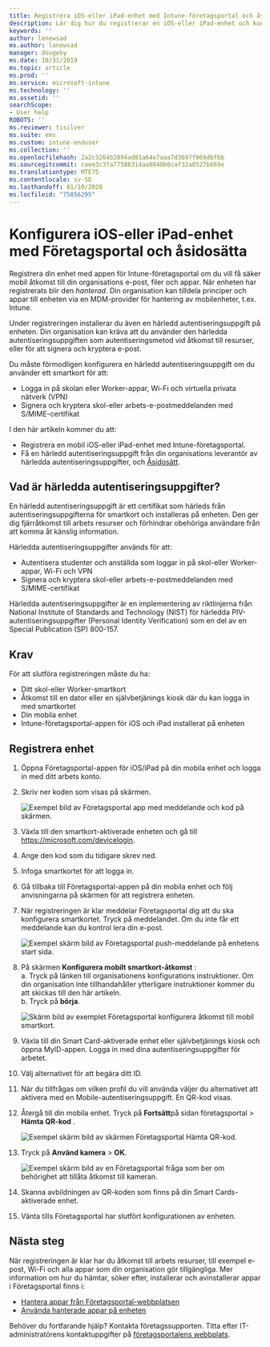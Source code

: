 ```yaml
---
title: Registrera iOS-eller iPad-enhet med Intune-företagsportal och åsidosätta
description: Lär dig hur du registrerar en iOS-eller iPad-enhet och konfigurerar autentisering av härledd autentisering med överta.
keywords: ''
author: lenewsad
ms.author: lanewsad
manager: dougeby
ms.date: 10/31/2019
ms.topic: article
ms.prod: ''
ms.service: microsoft-intune
ms.technology: ''
ms.assetid: ''
searchScope:
- User help
ROBOTS: ''
ms.reviewer: tisilver
ms.suite: ems
ms.custom: intune-enduser
ms.collection: ''
ms.openlocfilehash: 2a2c3264b2894ad81a64e7aaa7d3697f069dbfbb
ms.sourcegitcommit: caee3c3fa77586314aa8040b0caf32a0527b669e
ms.translationtype: MTE75
ms.contentlocale: sv-SE
ms.lasthandoff: 01/10/2020
ms.locfileid: "75856295"
---
```

# <a name="set-up-ios-or-ipados-device-with-company-portal-and-intercede"></a>Konfigurera iOS-eller iPad-enhet med Företagsportal och åsidosätta

Registrera din enhet med appen för Intune-företagsportal om du vill få säker mobil åtkomst till din organisations e-post, filer och appar.  När enheten har registrerats blir den *hanterad*. Din organisation kan tilldela principer och appar till enheten via en MDM-provider för hantering av mobilenheter, t.ex. Intune.  

Under registreringen installerar du även en härledd autentiseringsuppgift på enheten. Din organisation kan kräva att du använder den härledda autentiseringsuppgiften som autentiseringsmetod vid åtkomst till resurser, eller för att signera och kryptera e-post. 

Du måste förmodligen konfigurera en härledd autentiseringsuppgift om du använder ett smartkort för att:

* Logga in på skolan eller Worker-appar, Wi-Fi och virtuella privata nätverk (VPN)
* Signera och kryptera skol-eller arbets-e-postmeddelanden med S/MIME-certifikat  

I den här artikeln kommer du att:  

* Registrera en mobil iOS-eller iPad-enhet med Intune-företagsportal.  
* Få en härledd autentiseringsuppgift från din organisations leverantör av härledda autentiseringsuppgifter, och [Åsidosätt](https://www.intercede.com/).   


## <a name="what-are-derived-credentials"></a>Vad är härledda autentiseringsuppgifter?  
En härledd autentiseringsuppgift är ett certifikat som härleds från autentiseringsuppgifterna för smartkort och installeras på enheten. Den ger dig fjärråtkomst till arbets resurser och förhindrar obehöriga användare från att komma åt känslig information.  

Härledda autentiseringsuppgifter används för att: 
* Autentisera studenter och anställda som loggar in på skol-eller Worker-appar, Wi-Fi och VPN
* Signera och kryptera skol-eller arbets-e-postmeddelanden med S/MIME-certifikat  

Härledda autentiseringsuppgifter är en implementering av riktlinjerna från National Institute of Standards and Technology (NIST) för härledda PIV-autentiseringsuppgifter (Personal Identity Verification) som en del av en Special Publication (SP) 800-157.  

## <a name="prerequisites"></a>Krav

 För att slutföra registreringen måste du ha:

* Ditt skol-eller Worker-smartkort
* Åtkomst till en dator eller en självbetjänings kiosk där du kan logga in med smartkortet
* Din mobila enhet
* Intune-företagsportal-appen för iOS och iPad installerat på enheten


## <a name="enroll-device"></a>Registrera enhet  
1. Öppna Företagsportal-appen för iOS/iPad på din mobila enhet och logga in med ditt arbets konto.  
2. Skriv ner koden som visas på skärmen.  

    ![Exempel bild av Företagsportal app med meddelande och kod på skärmen.](./media/copy-code-intercede.png)  
1. Växla till den smartkort-aktiverade enheten och gå till https://microsoft.com/devicelogin. 

1. Ange den kod som du tidigare skrev ned.
 
2. Infoga smartkortet för att logga in.   

3. Gå tillbaka till Företagsportal-appen på din mobila enhet och följ anvisningarna på skärmen för att registrera enheten.  
4. När registreringen är klar meddelar Företagsportal dig att du ska konfigurera smartkortet. Tryck på meddelandet. Om du inte får ett meddelande kan du kontrol lera din e-post.   

    ![Exempel skärm bild av Företagsportal push-meddelande på enhetens start sida.](./media/action-required-in-app-intercede.png)  

5. På skärmen **Konfigurera mobilt smartkort-åtkomst** :  
    a. Tryck på länken till organisationens konfigurations instruktioner. Om din organisation inte tillhandahåller ytterligare instruktioner kommer du att skickas till den här artikeln.  
    b. Tryck på **börja**.  

    ![Skärm bild av exemplet Företagsportal konfigurera åtkomst till mobil smartkort.](./media/smart-card-info-intercede.png)  

6. Växla till din Smart Card-aktiverade enhet eller självbetjänings kiosk och öppna MyID-appen. Logga in med dina autentiseringsuppgifter för arbetet.  
7. Välj alternativet för att begära ditt ID. 
8. När du tillfrågas om vilken profil du vill använda väljer du alternativet att aktivera med en Mobile-autentiseringsuppgift. En QR-kod visas.  
9. Återgå till din mobila enhet. Tryck på **Fortsätt**på sidan företagsportal > **Hämta QR-kod** .  

    ![Exempel skärm bild av skärmen Företagsportal Hämta QR-kod.](./media/get-qr-code-intercede.png) 
 
10. Tryck på **Använd kamera** > **OK**.  

    ![Exempel skärm bild av en Företagsportal fråga som ber om behörighet att tillåta åtkomst till kameran.](./media/allow-cp-camera-access-intercede.png)  

11. Skanna avbildningen av QR-koden som finns på din Smart Cards-aktiverade enhet. 
12. Vänta tills Företagsportal har slutfört konfigurationen av enheten.  

## <a name="next-steps"></a>Nästa steg  
När registreringen är klar har du åtkomst till arbets resurser, till exempel e-post, Wi-Fi och alla appar som din organisation gör tillgängliga. Mer information om hur du hämtar, söker efter, installerar och avinstallerar appar i Företagsportal finns i:

* [Hantera appar från Företagsportal-webbplatsen](manage-apps-cpweb.md)  
* [Använda hanterade appar på enheten](use-managed-apps-on-your-device-ios.md)  

Behöver du fortfarande hjälp? Kontakta företagssupporten. Titta efter IT-administratörens kontaktuppgifter på [företagsportalens webbplats](https://go.microsoft.com/fwlink/?linkid=2010980).

